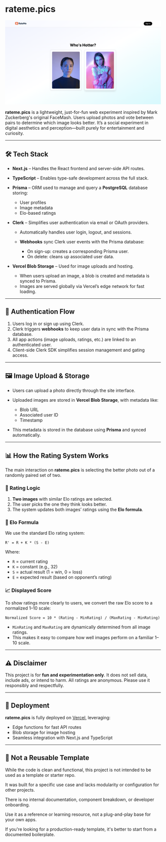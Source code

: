 # rateme.pics

![screenshot-placeholder](public/readme.png)

**rateme.pics** is a lightweight, just-for-fun web experiment inspired by Mark Zuckerberg's original FaceMash. Users upload photos and vote between pairs to determine which image looks better. It’s a social experiment in digital aesthetics and perception—built purely for entertainment and curiosity.

---

## 🛠 Tech Stack

* **Next.js** – Handles the React frontend and server-side API routes.
* **TypeScript** – Enables type-safe development across the full stack.
* **Prisma** – ORM used to manage and query a **PostgreSQL** database storing:

  * User profiles
  * Image metadata
  * Elo-based ratings
* **Clerk** – Simplifies user authentication via email or OAuth providers.

  * Automatically handles user login, logout, and sessions.
  * **Webhooks** sync Clerk user events with the Prisma database:

    * On sign-up: creates a corresponding Prisma user.
    * On delete: cleans up associated user data.
* **Vercel Blob Storage** – Used for image uploads and hosting.

  * When users upload an image, a blob is created and metadata is synced to Prisma.
  * Images are served globally via Vercel’s edge network for fast loading.

---

## 🔐 Authentication Flow

1. Users log in or sign up using Clerk.
2. Clerk triggers **webhooks** to keep user data in sync with the Prisma database.
3. All app actions (image uploads, ratings, etc.) are linked to an authenticated user.
4. Client-side Clerk SDK simplifies session management and gating access.

---

## 🖼 Image Upload & Storage

* Users can upload a photo directly through the site interface.
* Uploaded images are stored in **Vercel Blob Storage**, with metadata like:

  * Blob URL
  * Associated user ID
  * Timestamp
* This metadata is stored in the database using **Prisma** and synced automatically.

---

## 📊 How the Rating System Works

The main interaction on **rateme.pics** is selecting the better photo out of a randomly paired set of two.

### 🧠 Rating Logic

1. **Two images** with similar Elo ratings are selected.
2. The user picks the one they think looks better.
3. The system updates both images’ ratings using the **Elo formula**.

### 🧮 Elo Formula

We use the standard Elo rating system:

```
R' = R + K * (S - E)
```

Where:

* `R` = current rating
* `K` = constant (e.g., 32)
* `S` = actual result (1 = win, 0 = loss)
* `E` = expected result (based on opponent’s rating)

### 📈 Displayed Score

To show ratings more clearly to users, we convert the raw Elo score to a normalized 1–10 scale:

```
Normalized Score = 10 * (Rating - MinRating) / (MaxRating - MinRating)
```

* `MinRating` and `MaxRating` are dynamically determined from all image ratings.
* This makes it easy to compare how well images perform on a familiar 1–10 scale.

---

## ⚠️ Disclaimer

This project is for **fun and experimentation only**. It does not sell data, include ads, or intend to harm. All ratings are anonymous. Please use it responsibly and respectfully.

---

## 🚀 Deployment

**rateme.pics** is fully deployed on [Vercel](https://vercel.com), leveraging:

* Edge functions for fast API routes
* Blob storage for image hosting
* Seamless integration with Next.js and TypeScript

---

## 🚫 Not a Reusable Template

While the code is clean and functional, this project is not intended to be used as a template or starter repo.

It was built for a specific use case and lacks modularity or configuration for other projects.

There is no internal documentation, component breakdown, or developer onboarding.

Use it as a reference or learning resource, not a plug-and-play base for your own apps.

If you're looking for a production-ready template, it's better to start from a documented boilerplate.